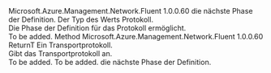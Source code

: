 <Type Name="IWithProtocol&lt;ReturnT,ProtocolT&gt;" FullName="Microsoft.Azure.Management.Network.Fluent.HasProtocol.Definition.IWithProtocol&lt;ReturnT,ProtocolT&gt;">
  <TypeSignature Language="C#" Value="public interface IWithProtocol&lt;ReturnT,ProtocolT&gt;" />
  <TypeSignature Language="ILAsm" Value=".class public interface auto ansi abstract IWithProtocol`2&lt;ReturnT, ProtocolT&gt;" />
  <TypeSignature Language="DocId" Value="T:Microsoft.Azure.Management.Network.Fluent.HasProtocol.Definition.IWithProtocol`2" />
  <TypeSignature Language="VB.NET" Value="Public Interface IWithProtocol(Of ReturnT, ProtocolT)" />
  <TypeSignature Language="F#" Value="type IWithProtocol&lt;'ReturnT, 'ProtocolT&gt; = interface" />
  <AssemblyInfo>
    <AssemblyName>Microsoft.Azure.Management.Network.Fluent</AssemblyName>
    <AssemblyVersion>1.0.0.60</AssemblyVersion>
  </AssemblyInfo>
  <TypeParameters>
    <TypeParameter Name="ReturnT" />
    <TypeParameter Name="ProtocolT" />
  </TypeParameters>
  <Interfaces />
  <Docs>
    <typeparam name="ReturnT">die nächste Phase der Definition.</typeparam>
    <typeparam name="ProtocolT">Der Typ des Werts Protokoll.</typeparam>
    <summary>
            Die Phase der Definition für das Protokoll ermöglicht.
            </summary>
    <remarks>To be added.</remarks>
  </Docs>
  <Members>
    <Member MemberName="WithProtocol">
      <MemberSignature Language="C#" Value="public ReturnT WithProtocol (ProtocolT protocol);" />
      <MemberSignature Language="ILAsm" Value=".method public hidebysig newslot virtual instance !ReturnT WithProtocol(!ProtocolT protocol) cil managed" />
      <MemberSignature Language="DocId" Value="M:Microsoft.Azure.Management.Network.Fluent.HasProtocol.Definition.IWithProtocol`2.WithProtocol(`1)" />
      <MemberSignature Language="VB.NET" Value="Public Function WithProtocol (protocol As ProtocolT) As ReturnT" />
      <MemberSignature Language="F#" Value="abstract member WithProtocol : 'ProtocolT -&gt; 'ReturnT" Usage="iWithProtocol.WithProtocol protocol" />
      <MemberType>Method</MemberType>
      <AssemblyInfo>
        <AssemblyName>Microsoft.Azure.Management.Network.Fluent</AssemblyName>
        <AssemblyVersion>1.0.0.60</AssemblyVersion>
      </AssemblyInfo>
      <ReturnValue>
        <ReturnType>ReturnT</ReturnType>
      </ReturnValue>
      <Parameters>
        <Parameter Name="protocol" Type="ProtocolT" />
      </Parameters>
      <Docs>
        <param name="protocol">Ein Transportprotokoll.</param>
        <summary>
            Gibt das Transportprotokoll an.
            </summary>
        <returns>To be added.</returns>
        <remarks>To be added.</remarks>
        <return>die nächste Phase der Definition.</return>
      </Docs>
    </Member>
  </Members>
</Type>